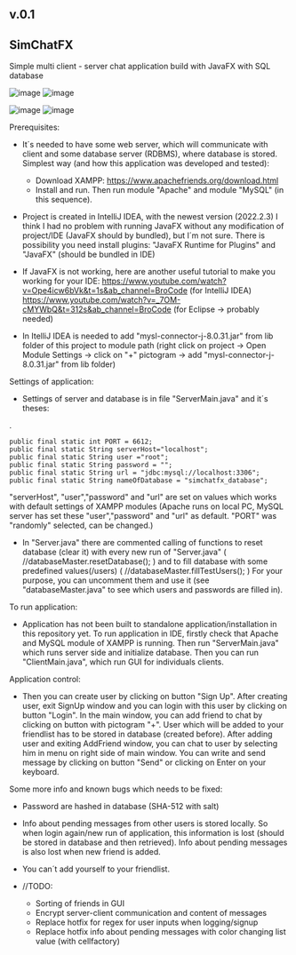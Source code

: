v.0.1
--------------------------------------------------------------------------------------------------------------------------------- 
 SimChatFX 
--------------------------------------------------------------------------------------------------------------------------------- 
Simple multi client - server chat application build with JavaFX with SQL database


![image](https://user-images.githubusercontent.com/57802714/202924901-37bc4314-5806-4a0b-b8dc-35468073bff6.png)  ![image](https://user-images.githubusercontent.com/57802714/202924649-96419238-e972-4843-8a6e-5a30d90c6c68.png)

![image](https://user-images.githubusercontent.com/57802714/202924677-4c0ad309-52a7-4060-b23c-64af64fe1a44.png)  ![image](https://user-images.githubusercontent.com/57802714/202924684-ffb2fd8f-656d-47e7-8cf3-72301fdee138.png)


Prerequisites:
- It´s needed to have some web server, which will communicate  with client and some database server (RDBMS), where database is stored.
Simplest way (and how this application was developed and tested):
  - Download XAMPP: https://www.apachefriends.org/download.html
  - Install and run. Then run module "Apache" and module "MySQL" (in this sequence).
 
- Project is created in IntelliJ IDEA, with the newest version (2022.2.3) I think I had no problem with running JavaFX without any 
modification of project/IDE (JavaFX should by bundled), but I´m not sure. There is possibility you need install plugins: "JavaFX Runtime for Plugins" and "JavaFX" (should be bundled in IDE)

- If JavaFX is not working, here are another useful tutorial to make you working for your IDE:
https://www.youtube.com/watch?v=Ope4icw6bVk&t=1s&ab_channel=BroCode    (for IntelliJ IDEA)
https://www.youtube.com/watch?v=_7OM-cMYWbQ&t=312s&ab_channel=BroCode  (for Eclipse -> probably needed)

 - In ItelliJ IDEA is needed to add "mysl-connector-j-8.0.31.jar" from lib folder of this project to module path (right click on project -> Open Module Settings -> click on "+" pictogram -> add "mysl-connector-j-8.0.31.jar" from lib folder)

Settings of application:
- Settings of server and database is in file "ServerMain.java" and it´s theses:

.

    public final static int PORT = 6612;
    public final static String serverHost="localhost";
    public final static String user ="root";
    public final static String password = "";
    public final static String url = "jdbc:mysql://localhost:3306";
    public final static String nameOfDatabase = "simchatfx_database";
   
    
"serverHost", "user","password" and "url" are set on values which works with default settings of XAMPP modules (Apache runs on 
local PC, MySQL server has set these "user","password" and "url" as default. "PORT" was "randomly" selected, can be changed.)

- In "Server.java" there are commented calling of functions to reset database (clear it) with every new run of "Server.java" 
( //databaseMaster.resetDatabase(); ) and to fill database with some predefined values(/users) ( //databaseMaster.fillTestUsers(); )
For your purpose, you can uncomment them and use it (see "databaseMaster.java" to see which users and passwords are filled in).

To run application:
- Application has not been built to standalone application/installation in this repository yet.
To run application in IDE, firstly check that Apache and MySQL module of XAMPP is running. Then run "ServerMain.java" which 
runs server side and initialize database. Then you can run "ClientMain.java", which run GUI for individuals clients.

Application control:
- Then you can create user by clicking on button "Sign Up". After creating user, exit SignUp window and you can login with this user 
by clicking on button "Login". In the main window, you can add friend to chat by clicking on button with pictogram "+". 
User which will be added to your friendlist has to be stored in database (created before). After adding user and exiting
AddFriend window, you can chat to user by selecting him in menu on right side of main window. You can write and send message 
by clicking on button "Send" or clicking on Enter on your keyboard.

Some more info and known bugs which needs to be fixed:
- Password are hashed in database (SHA-512 with salt)
- Info about pending messages from other users is stored locally. So when login again/new run of application, this information is lost (should be stored in database and then retrieved). Info about pending messages is also lost when new friend is added.
- You can´t add yourself to your friendlist.

- //TODO:
  - Sorting of friends in GUI
  - Encrypt server-client communication and content of messages
  - Replace hotfix for regex for user inputs when logging/signup
  - Replace hotfix info about pending messages with color changing list value (with cellfactory)


